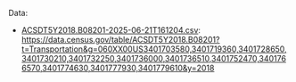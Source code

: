 Data:
- [ACSDT5Y2018.B08201-2025-06-21T161204.csv](ACSDT5Y2018.B08201-2025-06-21T161204.csv): https://data.census.gov/table/ACSDT5Y2018.B08201?t=Transportation&g=060XX00US3401703580,3401719360,3401728650,3401730210,3401732250,3401736000,3401736510,3401752470,3401766570,3401774630,3401777930,3401779610&y=2018
